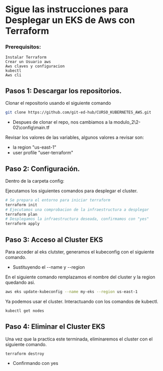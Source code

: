 # Sigue las instrucciones para Desplegar un EKS de Aws con Terraform

### Prerequisitos:

    Instalar Terraform
    Crear un Usuario aws
    Aws claves y configuracion
    kubectl
    Aws cli

## Pasos 1: Descargar los repositorios.
Clonar el repositorio usando el siguiente comando
~~~sh
git clone https://github.com/git-ed-hub/CURSO_KUBERNETES_AWS.git
~~~
- Despues de clonar el repo, nos cambiamos a la modulo_2\2-02\config\main.tf

Revisar los valores de las variables, algunos valores a revisar son:
- la region "us-east-1"
- user profile "user-terraform"

 
## Paso 2: Configuración.
Dentro de la carpeta config:

Ejecutamos los siguientes comandos para desplegar el cluster.
 ~~~sh
 # Se prepara el entorno para iniciar terraform
 terraform init
 # Ejecutamos una comprobacion de la infraestructura a desplegar
 terraform plan
 # Desplegamos la infraestructura deseada, confirmamos con "yes"
 terraform apply 
 ~~~
 
## Paso 3: Acceso al Cluster EKS
Para acceder al eks clutster, generamos el kubeconfig con el siguiente comando.
- Sustituyendo el --name y --region
 
En el siguiente comando remplazamos el nombre del cluster y la region quedando asi.
~~~sh
aws eks update-kubeconfig --name my-eks --region us-east-1
~~~
Ya podemos usar el cluster.
Interactuando con los comandos de kubectl.
~~~sh
kubectl get nodes
~~~

## Paso 4: Eliminar el Cluster EKS
Una vez que la practica este terminada, eliminaremos el cluster con el siguiente comando.
~~~sh
terraform destroy
~~~
- Confirmando con yes
